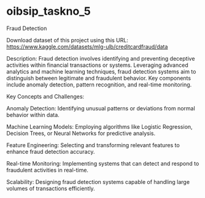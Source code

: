# oibsip_taskno_5

Fraud Detection

Download dataset of this project using this URL:
https://www.kaggle.com/datasets/mlg-ulb/creditcardfraud/data

Description:
Fraud detection involves identifying and preventing deceptive activities within financial
transactions or systems. Leveraging advanced analytics and machine learning techniques, fraud
detection systems aim to distinguish between legitimate and fraudulent behavior. Key
components include anomaly detection, pattern recognition, and real-time monitoring.


Key Concepts and Challenges:

Anomaly Detection: Identifying unusual patterns or deviations from normal behavior within
data.

Machine Learning Models: Employing algorithms like Logistic Regression, Decision Trees, or
Neural Networks for predictive analysis.

Feature Engineering: Selecting and transforming relevant features to enhance fraud
detection accuracy.

Real-time Monitoring: Implementing systems that can detect and respond to fraudulent
activities in real-time.

Scalability: Designing fraud detection systems capable of handling large volumes of
transactions efficiently.

